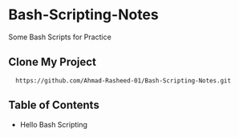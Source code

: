 # Bash-Scripting-Notes
Some Bash Scripts for Practice
## Clone My Project
      https://github.com/Ahmad-Rasheed-01/Bash-Scripting-Notes.git
## Table of Contents
- Hello Bash Scripting
